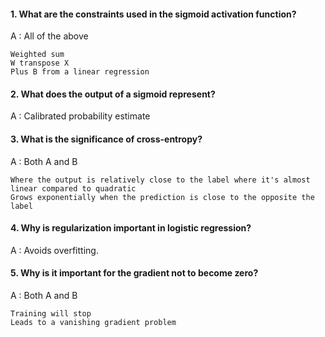 #### 1. What are the constraints used in the sigmoid activation function?

A : All of the above

    Weighted sum
    W transpose X
    Plus B from a linear regression

#### 2. What does the output of a sigmoid represent?

A : Calibrated probability estimate

#### 3. What is the significance of cross-entropy?

A : Both A and B

    Where the output is relatively close to the label where it's almost linear compared to quadratic
    Grows exponentially when the prediction is close to the opposite the label

#### 4. Why is regularization important in logistic regression?

A : Avoids overfitting.

#### 5. Why is it important for the gradient not to become zero?

A : Both A and B

    Training will stop
    Leads to a vanishing gradient problem